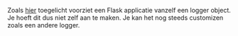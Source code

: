 Zoals [hier](https://flask.palletsprojects.com/en/2.3.x/quickstart/#logging) toegelicht voorziet een Flask applicatie vanzelf een logger object. Je hoeft dit dus niet zelf aan te maken. Je kan het nog steeds customizen zoals een andere logger.
